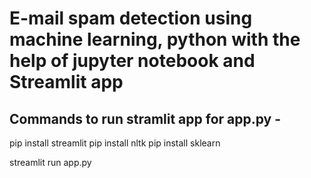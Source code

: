# E-mail spam detection using machine learning, python with the help of jupyter notebook and Streamlit app

## Commands to run stramlit app for app.py - 
pip install streamlit
pip install nltk
pip install sklearn

streamlit run app.py